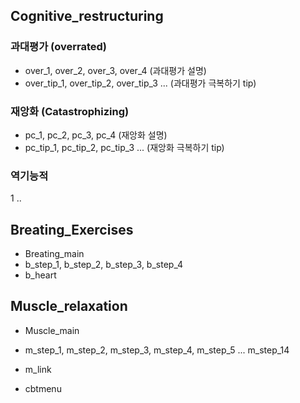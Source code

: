## Cognitive_restructuring

### 과대평가 (overrated)
- over_1, over_2, over_3, over_4 (과대평가 설명)
- over_tip_1, over_tip_2, over_tip_3 ... (과대평가 극복하기 tip)
  
### 재앙화 (Catastrophizing)
- pc_1, pc_2, pc_3, pc_4 (재앙화 설명)
- pc_tip_1, pc_tip_2, pc_tip_3 ...  (재앙화 극복하기 tip)
  
### 역기능적
1 ..




## Breating_Exercises
- Breating_main
- b_step_1, b_step_2, b_step_3, b_step_4
- b_heart
  
## Muscle_relaxation
- Muscle_main
- m_step_1, m_step_2, m_step_3, m_step_4, m_step_5 ... m_step_14
- m_link

  
- cbtmenu
